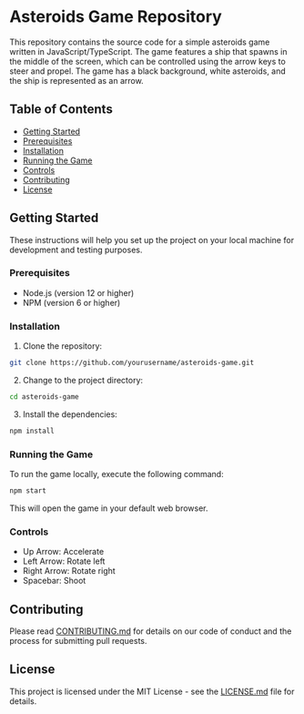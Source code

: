 # Asteroids Game Repository

This repository contains the source code for a simple asteroids game written in JavaScript/TypeScript. The game features a ship that spawns in the middle of the screen, which can be controlled using the arrow keys to steer and propel. The game has a black background, white asteroids, and the ship is represented as an arrow.

## Table of Contents

- [Getting Started](#getting-started)
- [Prerequisites](#prerequisites)
- [Installation](#installation)
- [Running the Game](#running-the-game)
- [Controls](#controls)
- [Contributing](#contributing)
- [License](#license)

## Getting Started

These instructions will help you set up the project on your local machine for development and testing purposes.

### Prerequisites

- Node.js (version 12 or higher)
- NPM (version 6 or higher)

### Installation

1. Clone the repository:

```bash
git clone https://github.com/yourusername/asteroids-game.git
```

2. Change to the project directory:

```bash
cd asteroids-game
```

3. Install the dependencies:

```bash
npm install
```

### Running the Game

To run the game locally, execute the following command:

```bash
npm start
```

This will open the game in your default web browser.

### Controls

- Up Arrow: Accelerate
- Left Arrow: Rotate left
- Right Arrow: Rotate right
- Spacebar: Shoot

## Contributing

Please read [CONTRIBUTING.md](CONTRIBUTING.md) for details on our code of conduct and the process for submitting pull requests.

## License

This project is licensed under the MIT License - see the [LICENSE.md](LICENSE.md) file for details.
